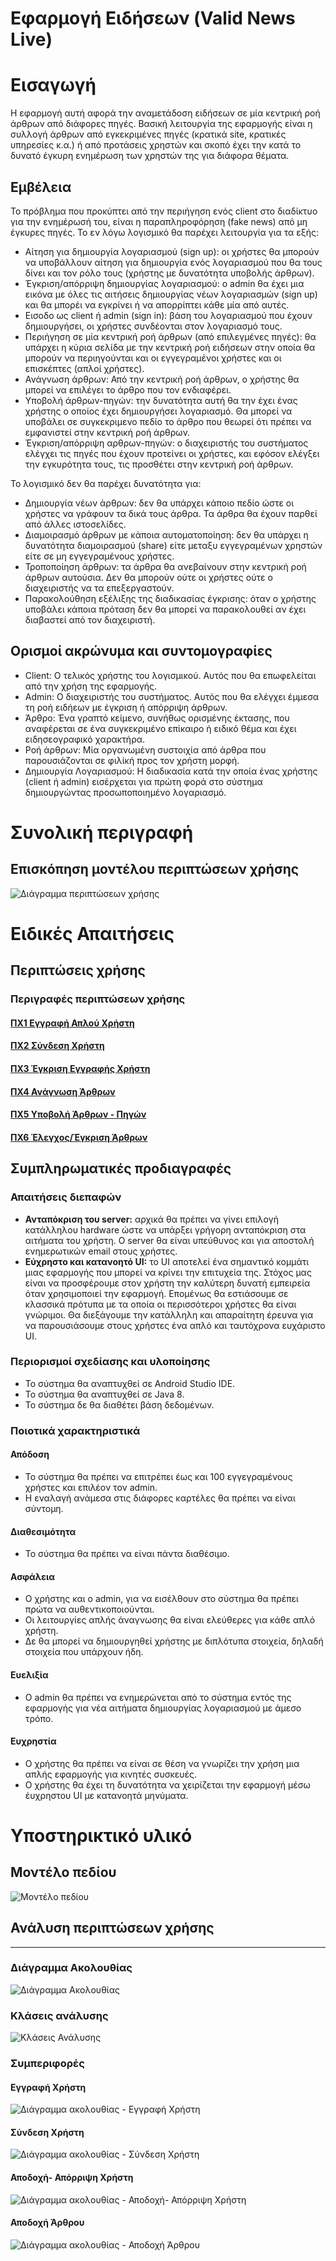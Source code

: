 # **Εφαρμογή Ειδήσεων (Valid News Live)**

# Εισαγωγή

Η εφαρμογή αυτή αφορά την αναμετάδοση ειδήσεων σε μία κεντρική ροή άρθρων από διάφορες πηγές. Βασική λειτουργία της εφαρμογής είναι η συλλογή άρθρων από εγκεκριμένες πηγές (κρατικά site, κρατικές υπηρεσίες κ.α.) ή από προτάσεις χρηστών και σκοπό έχει την κατά το δυνατό έγκυρη ενημέρωση των χρηστών της για διάφορα θέματα.

## Εμβέλεια

Το πρόβλημα που προκύπτει από την περιήγηση ενός client στο διαδίκτυο για την ενημέρωσή του, είναι η παραπληροφόρηση (fake news) από μη έγκυρες πηγές. Το εν λόγω λογισμικό θα παρέχει λειτουργία για τα εξής:
- Αίτηση για δημιουργία λογαριασμού (sign up): οι χρήστες θα μπορούν να υποβάλλουν αίτηση για δημιουργία ενός λογαριασμού που θα τους δίνει και τον ρόλο τους (χρήστης με δυνατότητα υποβολής άρθρων).
- Έγκριση/απόρριψη δημιουργίας λογαριασμού: ο admin θα έχει μια εικόνα με όλες τις αιτήσεις δημιουργίας νέων λογαριασμών (sign up) και θα μπορέι να εγκρίνει ή να απορρίπτει κάθε μία από αυτές.
- Εισοδο ως client ή admin (sign in): βάση του λογαριασμού που έχουν δημιουργήσει, οι χρήστες συνδέονται στον λογαριασμό τους.
- Περιήγηση σε μία κεντρική ροή άρθρων (από επιλεγμένες πηγές): θα υπάρχει η κύρια σελίδα με την κεντρική ροή ειδήσεων στην οποία θα μπορούν να περιηγούνται και οι εγγεγραμένοι χρήστες και οι επισκέπτες (απλοί χρήστες).
- Ανάγνωση άρθρων: Από την κεντρική ροή άρθρων, ο χρήστης θα μπορεί να επιλέγει το άρθρο που τον ενδιαφέρει.
- Υποβολή άρθρων-πηγών: την δυνατότητα αυτή θα την έχει ένας χρήστης ο οποίος έχει δημιουργήσει λογαριασμό. Θα μπορεί να υποβάλει σε συγκεκριμενο πεδίο το άρθρο που θεωρεί ότι πρέπει να εμφανιστεί στην κεντρική ροή άρθρων.
- Έγκριση/απόρριψη αρθρων-πηγών: ο διαχειριστής του συστήματος ελέγχει τις πηγές που έχουν προτείνει οι χρήστες, και εφόσον ελέγξει την εγκυρότητα τους, τις προσθέτει στην κεντρική ροή άρθρων.

Το λογισμικό δεν θα παρέχει δυνατότητα για:
- Δημιουργία νέων άρθρων: δεν θα υπάρχει κάποιο πεδίο ώστε οι χρήστες να γράφουν τα δικά τους άρθρα. Τα άρθρα θα έχουν παρθεί από άλλες ιστοσελίδες.
- Διαμοιρασμό άρθρων με κάποια αυτοματοποίηση: δεν θα υπάρχει η δυνατότητα διαμοιρασμού (share) είτε μεταξυ εγγεγραμένων χρηστών είτε σε μη εγγεγραμένους χρήστες.
- Τροποποίηση άρθρων: τα άρθρα θα ανεβαίνουν στην κεντρική ροή άρθρων αυτούσια. Δεν θα μπορούν ούτε οι χρήστες ούτε ο διαχειριστής να τα επεξεργαστούν.
- Παρακολούθηση εξέλιξης της διαδικασίας έγκρισης: όταν ο χρήστης υποβάλει κάποια πρόταση δεν θα μπορεί να παρακολουθεί αν έχει διαβαστεί από τον διαχειριστή.


## Ορισμοί ακρώνυμα και συντομογραφίες


- Client: Ο τελικός χρήστης του λογισμικού. Αυτός που θα επωφελείται από την χρήση της εφαρμογής.
- Admin: Ο διαχειριστής του συστήματος. Αυτός που θα ελέγχει έμμεσα τη ροή ειδήεων με έγκριση ή απόρριψη άρθρων.
- Άρθρο:  Ένα γραπτό κείμενο, συνήθως ορισμένης έκτασης, που αναφέρεται σε ένα συγκεκριμένο επίκαιρο ή ειδικό θέμα και έχει ειδησεογραφικό χαρακτήρα.
- Ροή άρθρων: Μία οργανωμένη συστοιχία από άρθρα που παρουσιάζονται σε φιλίκή προς τον χρήστη μορφή.
- Δημιουργία Λογαριασμού: Η διαδικασία κατά την οποία ένας χρήστης (client ή admin) εισέρχεται για πρώτη φορά στο σύστημα δημιουργώντας προσωποποιημένο λογαριασμό.


# Συνολική περιγραφή

## Επισκόπηση μοντέλου περιπτώσεων χρήσης

![Διάγραμμα περιπτώσεων χρήσης](uml/requirements/use-case-diagram-project-R1-v2.png)



# Ειδικές Απαιτήσεις 

## Περιπτώσεις χρήσης


### Περιγραφές περιπτώσεων χρήσης


#### [ΠΧ1 Εγγραφή Απλού Χρήστη](uc1-simple-user-sign-up.md)

#### [ΠΧ2 Σύνδεση Χρήστη](uc2-user-log-in.md)

#### [ΠΧ3 Έγκριση Εγγραφής Χρήστη](uc3-account-confirmation.md)

#### [ΠΧ4 Ανάγνωση Άρθρων](uc4-read-articles.md)

#### [ΠΧ5 Υποβολή Άρθρων - Πηγών](uc5-submit-articles.md)

#### [ΠΧ6 Έλεγχος/Έγκριση Άρθρων](uc6-article-confirmation.md)


## Συμπληρωματικές προδιαγραφές

### Απαιτήσεις διεπαφών

* **Ανταπόκριση του server:** αρχικά θα πρέπει να γίνει επιλογή κατάλληλου hardware ώστε να υπάρξει γρήγορη ανταπόκριση στα αιτήματα του χρήστη. Ο server θα είναι υπεύθυνος και για αποστολή ενημερωτικών email στους χρήστες.
* **Εύχρηστο και κατανοητό UΙ:** το UI αποτελεί ένα σημαντικό κομμάτι μιας εφαρμογής που μπορεί να κρίνει την επιτυχεία της. Στόχος μας είναι να προσφέρουμε στον χρήστη την καλύτερη δυνατή εμπειρεία όταν χρησιμοποιεί την εφαρμογή. Επομένως θα εστιάσουμε σε κλασσικά πρότυπα με τα οποία οι περισσότεροι χρήστες θα είναι γνώριμοι. Θα διεξάγουμε την κατάλληλη και απαραίτητη έρευνα για να παρουσιάσουμε στους χρήστες ένα απλό και ταυτόχρονα ευχάριστο UI.  


### Περιορισμοί σχεδίασης και υλοποίησης

* Το σύστημα θα αναπτυχθεί σε Android Studio IDE.
* Το σύστημα θα αναπτυχθεί σε Java 8.
* Το σύστημα δε θα διαθέτει βάση δεδομένων.

### Ποιοτικά χαρακτηριστικά

#### Απόδοση

* Το σύστημα θα πρέπει να επιτρέπει έως και 100 εγγεγραμένους χρήστες και επιλέον τον admin.
* Η εναλαγή ανάμεσα στις διάφορες καρτέλες θα πρέπει να είναι σύντομη. 

#### Διαθεσιμότητα

* Το σύστημα θα πρέπει να είναι πάντα διαθέσιμο.

#### Ασφάλεια

* Ο χρήστης και ο admin, για να εισέλθουν στο σύστημα θα πρέπει πρώτα να αυθεντικοποιούνται.
* Οι λειτουργίες απλής άναγνωσης θα είναι ελεύθερες για κάθε απλό χρήστη.
* Δε θα μπορεί να δημιουργηθεί χρήστης με διπλότυπα στοιχεία, δηλαδή στοιχεία που υπάρχουν ήδη.

#### Ευελιξία

* Ο admin θα πρέπει να ενημερώνεται από το σύστημα εντός της εφαρμογής για νέα αιτήματα δημιουργίας λογαριασμού με άμεσο τρόπο.

#### Ευχρηστία

* Ο χρήστης θα πρέπει να είναι σε θέση να γνωρίζει την χρήση μια απλής εφαρμογής για κινητές συσκευές.
* Ο χρήστης θα έχει τη δυνατότητα να χειρίζεται την εφαρμογή μέσω έυχρηστου UI με κατανοητά μηνύματα.


# Υποστηρικτικό υλικό

## Μοντέλο πεδίου

![Μοντέλο πεδίου](docs/markdown/uml/requirements/field_model.png)

## Ανάλυση περιπτώσεων χρήσης
--------------------------

### Διάγραμμα Ακολουθίας

![Διάγραμμα Ακολουθίας](docs/markdown/uml/requirements/sequence_diagram.png)

### Κλάσεις ανάλυσης

![Κλάσεις Ανάλυσης](docs/markdown/uml/requirements/class_diagram.png)

### Συμπεριφορές

#### Εγγραφή Χρήστη

![Διάγραμμα ακολουθίας - Εγγραφή Χρήστη](docs/markdown/uml/requirements/sign_up_sequence.png)

#### Σύνδεση Χρήστη

![Διάγραμμα ακολουθίας - Σύνδεση Χρήστη](docs/markdown/uml/requirements/login_sequence.png)

#### Αποδοχή- Απόρριψη Χρήστη

![Διάγραμμα ακολουθίας - Αποδοχή- Απόρριψη Χρήστη](docs/markdown/uml/requirements/accept_reject_user_sequence.png)

#### Αποδοχή Άρθρου

![Διάγραμμα ακολουθίας - Αποδοχή Άρθρου](docs/markdown/uml/requirements/accept_article_sequence.png)
